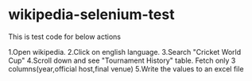 # wikipedia-selenium-test
This is test code for below actions

1.Open wikipedia.
2.Click on english language.
3.Search "Cricket World Cup"
4.Scroll down and see "Tournament History" table.
Fetch only 3 columns(year,official host,final venue)
5.Write the values to an excel file
